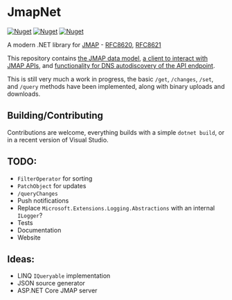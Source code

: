# JmapNet

[![Nuget](https://img.shields.io/nuget/v/JmapNet?color=%235CDB94&label=JmapNet&logo=nuget)](https://www.nuget.org/packages/JmapNet) [![Nuget](https://img.shields.io/nuget/v/JmapNet.Client?color=%235CDB94&label=JmapNet.Client&logo=nuget)](https://www.nuget.org/packages/JmapNet.Client) [![Nuget](https://img.shields.io/nuget/v/JmapNet.Dns?color=%235CDB94&label=JmapNet.Dns&logo=nuget)](https://www.nuget.org/packages/JmapNet.Dns)

A modern .NET library for [JMAP](https://jmap.io/) - [RFC8620](https://www.rfc-editor.org/rfc/rfc8620), [RFC8621](https://www.rfc-editor.org/rfc/rfc8621)

This repository contains [the JMAP data model](https://github.com/tirth/JmapNet/tree/master/JmapNet), [a client to interact with JMAP APIs](https://github.com/tirth/JmapNet/tree/master/JmapNet.Client), and [functionality for DNS autodiscovery of the API endpoint](https://github.com/tirth/JmapNet/tree/master/JmapNet.Dns).

This is still very much a work in progress, the basic `/get`, `/changes`, `/set`, and `/query` methods have been implemented, along with binary uploads and downloads.

## Building/Contributing

Contributions are welcome, everything builds with a simple `dotnet build`, or in a recent version of Visual Studio.

## TODO:
- `FilterOperator` for sorting
- `PatchObject` for updates
- `/queryChanges`
- Push notifications
- Replace `Microsoft.Extensions.Logging.Abstractions` with an internal `ILogger`?
- Tests
- Documentation
- Website

## Ideas:
- LINQ `IQueryable` implementation
- JSON source generator
- ASP.NET Core JMAP server
